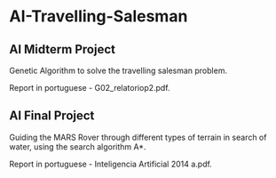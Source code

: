 # AI-Travelling-Salesman
## AI Midterm Project

Genetic Algorithm to solve the travelling salesman problem.

Report in portuguese - G02_relatoriop2.pdf.


## AI Final Project

Guiding the MARS Rover through different types of terrain in search of water, using the search algorithm A*.

Report in portuguese - Inteligencia Artificial 2014 a.pdf.
